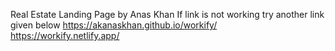 Real Estate Landing Page by Anas Khan
If link is not working try another link given below
https://akanaskhan.github.io/workify/                                                
https://workify.netlify.app/
